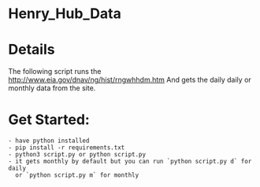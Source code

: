 # Henry_Hub_Data

# Details

The following script runs the http://www.eia.gov/dnav/ng/hist/rngwhhdm.htm
And gets the daily daily or monthly data from the site.

# Get Started:
    - have python installed
    - pip install -r requirements.txt
    - python3 script.py or python script.py
    - it gets monthly by default but you can run `python script.py d` for daily 
      or `python script.py m` for monthly
